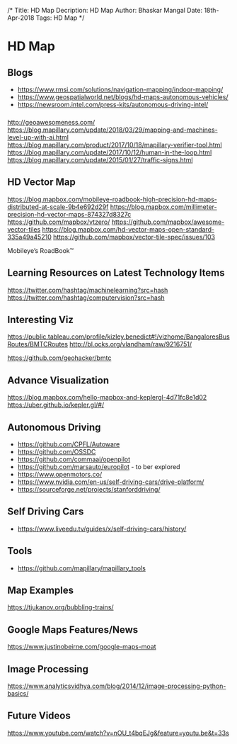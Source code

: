 /*
Title: HD Map
Decription: HD Map
Author: Bhaskar Mangal
Date: 18th-Apr-2018
Tags: HD Map
*/

# HD Map

## Blogs
- https://www.rmsi.com/solutions/navigation-mapping/indoor-mapping/
- https://www.geospatialworld.net/blogs/hd-maps-autonomous-vehicles/
- https://newsroom.intel.com/press-kits/autonomous-driving-intel/

###
http://geoawesomeness.com/
https://blog.mapillary.com/update/2018/03/29/mapping-and-machines-level-up-with-ai.html
https://blog.mapillary.com/product/2017/10/18/mapillary-verifier-tool.html
https://blog.mapillary.com/update/2017/10/12/human-in-the-loop.html
https://blog.mapillary.com/update/2015/01/27/traffic-signs.html

## HD Vector Map
https://blog.mapbox.com/mobileye-roadbook-high-precision-hd-maps-distributed-at-scale-9b4e692d29f
https://blog.mapbox.com/millimeter-precision-hd-vector-maps-874327d8327c
https://github.com/mapbox/vtzero/
https://github.com/mapbox/awesome-vector-tiles
https://blog.mapbox.com/hd-vector-maps-open-standard-335a49a45210
https://github.com/mapbox/vector-tile-spec/issues/103

Mobileye’s RoadBook™


## Learning Resources on Latest Technology Items
https://twitter.com/hashtag/machinelearning?src=hash
https://twitter.com/hashtag/computervision?src=hash

## Interesting Viz
https://public.tableau.com/profile/kizley.benedict#!/vizhome/BangaloresBusRoutes/BMTCRoutes
http://bl.ocks.org/vlandham/raw/9216751/


https://github.com/geohacker/bmtc

## Advance Visualization
https://blog.mapbox.com/hello-mapbox-and-keplergl-4d71fc8e1d02
https://uber.github.io/kepler.gl/#/

## Autonomous Driving
- https://github.com/CPFL/Autoware
- https://github.com/OSSDC
- https://github.com/commaai/openpilot
- https://github.com/marsauto/europilot - to ber explored
- https://www.openmotors.co/
- https://www.nvidia.com/en-us/self-driving-cars/drive-platform/
- https://sourceforge.net/projects/stanforddriving/

## Self Driving Cars
- https://www.liveedu.tv/guides/x/self-driving-cars/history/

## Tools
- https://github.com/mapillary/mapillary_tools

## Map Examples
https://tjukanov.org/bubbling-trains/


## Google Maps Features/News
https://www.justinobeirne.com/google-maps-moat


## Image Processing
https://www.analyticsvidhya.com/blog/2014/12/image-processing-python-basics/

## Future Videos
https://www.youtube.com/watch?v=nOU_t4bqEJg&feature=youtu.be&t=33s